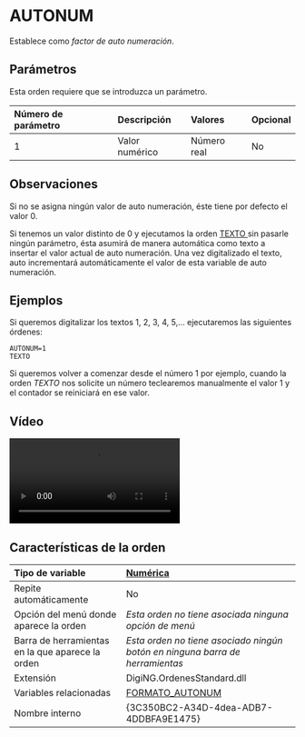 # AUTONUM

Establece como _factor de auto numeración_.

## Parámetros

Esta orden requiere que se introduzca un parámetro.

| Número de parámetro | Descripción | Valores | Opcional |
| :--- | :--- | :--- | :--- |
| 1 | Valor numérico | Número real | No |

## Observaciones

Si no se asigna ningún valor de auto numeración, éste tiene por defecto el valor 0.

Si tenemos un valor distinto de 0 y ejecutamos la orden [TEXTO ](../../ordenes/t/texto.md)sin pasarle ningún parámetro, ésta asumirá de manera automática como texto a insertar el valor actual de auto numeración. Una vez digitalizado el texto, auto incrementará automáticamente el valor de esta variable de auto numeración.

## Ejemplos

Si queremos digitalizar los textos 1, 2, 3, 4, 5,... ejecutaremos las siguientes órdenes:

```text
AUTONUM=1
TEXTO
```

Si queremos volver a comenzar desde el número 1 por ejemplo, cuando la orden _TEXTO_ nos solicite un número teclearemos manualmente el valor 1 y el contador se reiniciará en ese valor.

## Vídeo

<video controls>
    <source src="https://digi21.blob.core.windows.net/videos-ayuda/AUTONUM.mp4" type="video/mp4">
</video>

## Características de la orden

| Tipo de variable | [Numérica](../../../ordenes/variables/variables-numericas.md) |
| :--- | :--- |
| Repite automáticamente | No |
| Opción del menú donde aparece la orden | _Esta orden no tiene asociada ninguna opción de menú_ |
| Barra de herramientas en la que aparece la orden | _Esta orden no tiene asociado ningún botón en ninguna barra de herramientas_ |
| Extensión | DigiNG.OrdenesStandard.dll |
| Variables relacionadas | [FORMATO\_AUTONUM](../f/formato-autonum.md) |
| Nombre interno | {3C350BC2-A34D-4dea-ADB7-4DDBFA9E1475} |

